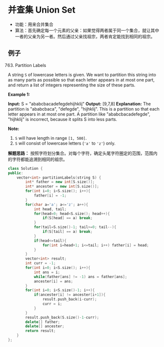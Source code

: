 # 并查集 Union Set

* 功能：用来合并集合
* 算法：首先确定每一个元素的父亲：如果觉得两者属于同一个集合，就让其中一者的父亲为另一者。然后通过父亲找祖宗，两者肯定能找到相同的祖宗。


## 例子

763.  Partition Labels

A string  `S`  of lowercase letters is given. We want to partition this string into as many parts as possible so that each letter appears in at most one part, and return a list of integers representing the size of these parts.

**Example 1:**  

**Input:** S = "ababcbacadefegdehijhklij"
**Output:** [9,7,8]
**Explanation:**
The partition is "ababcbaca", "defegde", "hijhklij".
This is a partition so that each letter appears in at most one part.
A partition like "ababcbacadefegde", "hijhklij" is incorrect, because it splits S into less parts.

**Note:**  

1.  `S`  will have length in range  `[1, 500]`.
2.  `S`  will consist of lowercase letters (`'a'`  to  `'z'`) only.

**解题思路：** 按照字符划分集合。对每个字符，确定头尾字符圈定的范围，范围内的字符都能追溯到相同的祖宗。

```cpp
class Solution {
public:
    vector<int> partitionLabels(string S) {
        int* father = new int[S.size()];
        int* ancester = new int[S.size()];
        for(int i=0; i<S.size(); i++){
            father[i] = -1;
        }
        for(char a='a'; a<='z'; a++){
            int head, tail;
            for(head=0; head<S.size(); head++){
                if(S[head] == a) break;
            }
            for(tail=S.size()-1; tail>=0; tail--){
                if(S[tail] == a) break;
            }
            if(head<=tail){
                for(int i=head+1; i<=tail; i++) father[i] = head;
            }
        }
        vector<int> result;
        int curr = -1;
        for(int i=0; i<S.size(); i++){
            int ans = i;
            while(father[ans] != -1) ans = father[ans];
            ancester[i] = ans;
        }
        for(int i=0; i<S.size()-1; i++){
            if(ancester[i] != ancester[i+1]){
                result.push_back(i-curr);
                curr = i;
            }
        }
        result.push_back(S.size()-1-curr);
        delete[] father;
        delete[] ancester;
        return result;
    }
};
```
